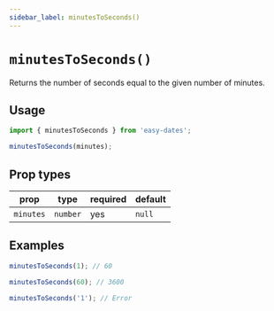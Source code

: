 ```yaml
---
sidebar_label: minutesToSeconds()
---
```


# `minutesToSeconds()`
Returns the number of seconds equal to the given number of minutes.

## Usage
```javascript
import { minutesToSeconds } from 'easy-dates';

minutesToSeconds(minutes);
```

## Prop types

| prop      | type     | required | default  |
|-----------|----------|----------|----------|
| `minutes` | `number` | yes      | `null`   |

## Examples
```javascript
minutesToSeconds(1); // 60
```

```javascript
minutesToSeconds(60); // 3600
```

```javascript
minutesToSeconds('1'); // Error
```